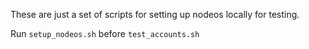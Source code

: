 These are just a set of scripts for setting up nodeos locally for testing.

Run `setup_nodeos.sh` before `test_accounts.sh`